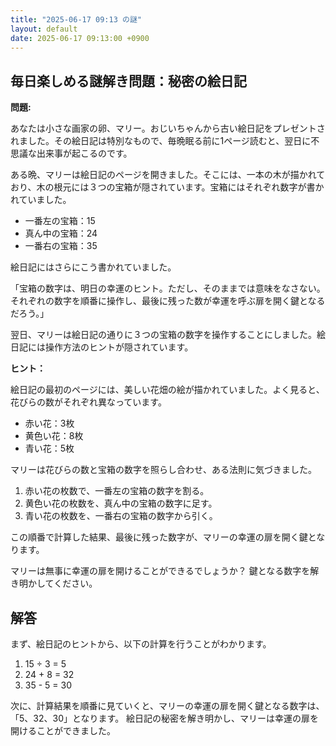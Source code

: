 ```yaml
---
title: "2025-06-17 09:13 の謎"
layout: default
date: 2025-06-17 09:13:00 +0900
---
```

## 毎日楽しめる謎解き問題：秘密の絵日記

**問題:**

あなたは小さな画家の卵、マリー。おじいちゃんから古い絵日記をプレゼントされました。その絵日記は特別なもので、毎晩眠る前に1ページ読むと、翌日に不思議な出来事が起こるのです。

ある晩、マリーは絵日記のページを開きました。そこには、一本の木が描かれており、木の根元には３つの宝箱が隠されています。宝箱にはそれぞれ数字が書かれていました。

*   一番左の宝箱：15
*   真ん中の宝箱：24
*   一番右の宝箱：35

絵日記にはさらにこう書かれていました。

「宝箱の数字は、明日の幸運のヒント。ただし、そのままでは意味をなさない。それぞれの数字を順番に操作し、最後に残った数が幸運を呼ぶ扉を開く鍵となるだろう。」

翌日、マリーは絵日記の通りに３つの宝箱の数字を操作することにしました。絵日記には操作方法のヒントが隠されています。

**ヒント：**

絵日記の最初のページには、美しい花畑の絵が描かれていました。よく見ると、花びらの数がそれぞれ異なっています。

*   赤い花：3枚
*   黄色い花：8枚
*   青い花：5枚

マリーは花びらの数と宝箱の数字を照らし合わせ、ある法則に気づきました。

1.  赤い花の枚数で、一番左の宝箱の数字を割る。
2.  黄色い花の枚数を、真ん中の宝箱の数字に足す。
3.  青い花の枚数を、一番右の宝箱の数字から引く。

この順番で計算した結果、最後に残った数字が、マリーの幸運の扉を開く鍵となります。

マリーは無事に幸運の扉を開けることができるでしょうか？ 鍵となる数字を解き明かしてください。

## 解答

まず、絵日記のヒントから、以下の計算を行うことがわかります。

1.  15 ÷ 3 = 5
2.  24 + 8 = 32
3.  35 - 5 = 30

次に、計算結果を順番に見ていくと、マリーの幸運の扉を開く鍵となる数字は、「5、32、30」となります。
絵日記の秘密を解き明かし、マリーは幸運の扉を開けることができました。
